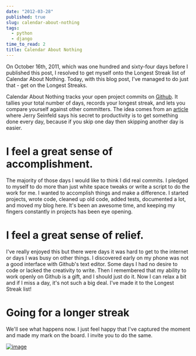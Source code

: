 ```yaml
---
date: "2012-03-28"
published: true
slug: calendar-about-nothing
tags:
  - python
  - django
time_to_read: 2
title: Calendar About Nothing
---
```


On October 16th, 2011, which was one hundred and sixty-four days before
I published this post, I resolved to get myself onto the Longest Streak
list of Calendar About Nothing. Today, with this blog post, I've managed to do just that - get on the
Longest Streaks.

Calendar About Nothing tracks your open project commits on
[Github](https://github.com). It tallies your total number of days,
records your longest streak, and lets you compare yourself against other
committers. The idea comes from an
[article](https://lifehacker.com/281626/jerry-seinfelds-productivity-secret?tag=softwaremotivation)
where Jerry Seinfeld says his secret to productivity is to get something
done every day, because if you skip one day then skipping another day is
easier.

# I feel a great sense of accomplishment.

The majority of those days I would like to think I did real commits. I
pledged to myself to do more than just white space tweaks or write a
script to do the work for me. I wanted to accomplish things and make a
difference. I started projects, wrote code, cleaned up old code, added
tests, documented a lot, and moved my blog here. It's been an awesome
time, and keeping my fingers constantly in projects has been eye
opening.

# I feel a great sense of relief.

I've really enjoyed this but there were days it was hard to get to the
internet or days I was busy on other things. I discovered early on my
phone was not a good interface with Github's text editor. Some days I
had no desire to code or lacked the creativity to write. Then I
remembered that my ability to work openly on Github is a gift, and I
should just do it. Now I can relax a bit and if I miss a day, it's not
such a big deal. I've made it to the Longest Streak list!

# Going for a longer streak

We'll see what happens now. I just feel happy that I've captured the
moment and made my mark on the board. I invite you to do the same.

[![image](https://f004.backblazeb2.com/file/daniel-feldroy-com/public/images/6216/7024690837_0974c93f63_o.png)](https://www.flickr.com/photos/pydanny/7024690837/in/photostream/)
